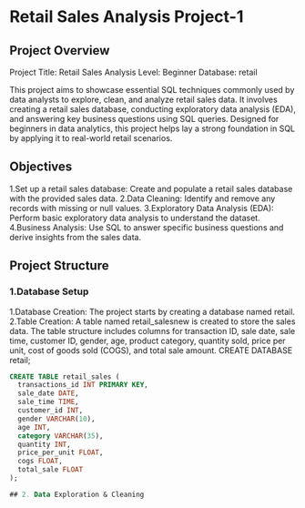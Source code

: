 # Retail Sales Analysis Project-1
## Project Overview
Project Title: Retail Sales Analysis
Level: Beginner
Database: retail

This project aims to showcase essential SQL techniques commonly used by data analysts to explore, clean, and analyze retail sales data. It involves creating a retail sales database, conducting exploratory data analysis (EDA), and answering key business questions using SQL queries. Designed for beginners in data analytics, this project helps lay a strong foundation in SQL by applying it to real-world retail scenarios.
## Objectives
 1.Set up a retail sales database: Create and populate a retail sales database with the provided sales data.
 2.Data Cleaning: Identify and remove any records with missing or null values.
 3.Exploratory Data Analysis (EDA): Perform basic exploratory data analysis to understand the dataset.
 4.Business Analysis: Use SQL to answer specific business questions and derive insights from the sales data.

 ## Project Structure
  ### 1.Database Setup
   1.Database Creation: The project starts by creating a database named retail.
   2.Table Creation: A table named retail_salesnew is created to store the sales data. The table structure includes columns for transaction ID, sale date, sale time, customer ID, gender, age, product category,     quantity sold, price per unit, cost of goods sold (COGS), and total sale amount.
              CREATE DATABASE retail;

```sql
CREATE TABLE retail_sales (
  transactions_id INT PRIMARY KEY,
  sale_date DATE,
  sale_time TIME,
  customer_id INT,
  gender VARCHAR(10),
  age INT,
  category VARCHAR(35),
  quantity INT,
  price_per_unit FLOAT,
  cogs FLOAT,
  total_sale FLOAT
);

## 2. Data Exploration & Cleaning
